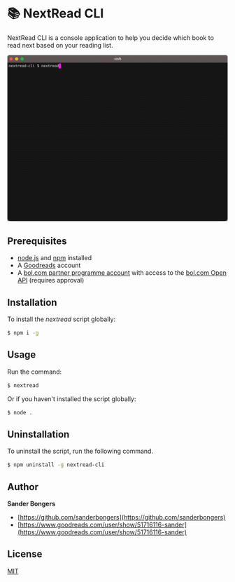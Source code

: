 # 📚 NextRead CLI

NextRead CLI is a console application to help you decide which book to read next based on your reading list.

![Screenshot](https://raw.githubusercontent.com/sanderbongers/nextread-cli/master/screenshot.gif)

## Prerequisites

* [node.js](https://nodejs.org/) and [npm](https://npmjs.com/) installed
* A [Goodreads](https://www.goodreads.com/user/sign_up) account
* A [bol.com partner programme account](https://partnerblog.bol.com/register/) with access to the [bol.com Open API](https://partnerblog.bol.com/documentatie/open-api/aan-de-slag-2/) (requires approval)

## Installation

To install the _nextread_ script globally:

```sh
$ npm i -g
```

## Usage

Run the command:

```sh
$ nextread
```

Or if you haven't installed the script globally:

```sh
$ node .
```

## Uninstallation

To uninstall the script, run the following command.

```sh
$ npm uninstall -g nextread-cli
```

## Author

**Sander Bongers**

* [https://github.com/sanderbongers](https://github.com/sanderbongers)
* [https://www.goodreads.com/user/show/51716116-sander](https://www.goodreads.com/user/show/51716116-sander)


## License
[MIT](https://choosealicense.com/licenses/mit/)
